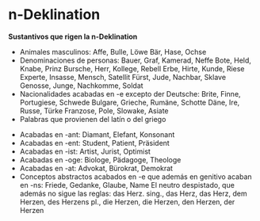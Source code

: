 # n-Deklination

**Sustantivos que rigen la n-Deklination**
  
- Animales masculinos:
Affe, Bulle, Löwe
Bär, Hase, Ochse
- Denominaciones de personas:
Bauer, Graf, Kamerad, Neffe
Bote, Held, Knabe, Prinz
Bursche, Herr, Kollege, Rebell
Erbe, Hirte, Kunde, Riese
Experte, Insasse, Mensch, Satellit
Fürst, Jude, Nachbar, Sklave
Genosse, Junge, Nachkomme, Soldat
- Nacionalidades acabadas en -e excepto der Deutsche:
Brite, Finne, Portugiese, Schwede
Bulgare, Grieche, Rumäne, Schotte
Däne, Ire, Russe, Türke
Franzose, Pole, Slowake, Asiate
- Palabras que provienen del latín o del griego
* Acabadas en -ant:
Diamant, Elefant, Konsonant
* Acabadas en -ent:
Student, Patient, Präsident
* Acabadas en -ist:
Artist, Jurist, Optimist
* Acabadas en -oge:
Biologe, Pädagoge, Theologe
* Acabadas en -at:
Advokat, Bürokrat, Demokrat
* Conceptos abstractos acabados en -e que además en genitivo acaban en -ns:
Friede, Gedanke, Glaube, Name
El neutro despistado,  que además no sigue las reglas: das Herz.
sing., das Herz, das Herz, dem Herzen, des Herzens
pl., die Herzen, die Herzen, den Herzen, der Herzen